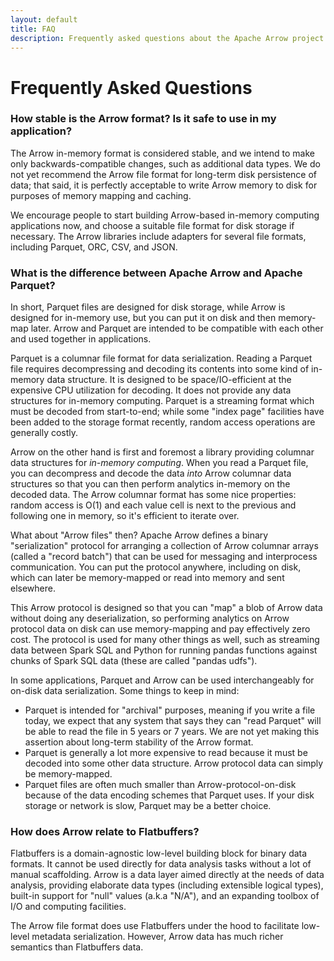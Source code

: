 ```yaml
---
layout: default
title: FAQ
description: Frequently asked questions about the Apache Arrow project
---
```

<!--
{% comment %}
Licensed to the Apache Software Foundation (ASF) under one or more
contributor license agreements.  See the NOTICE file distributed with
this work for additional information regarding copyright ownership.
The ASF licenses this file to you under the Apache License, Version 2.0
(the "License"); you may not use this file except in compliance with
the License.  You may obtain a copy of the License at

http://www.apache.org/licenses/LICENSE-2.0

Unless required by applicable law or agreed to in writing, software
distributed under the License is distributed on an "AS IS" BASIS,
WITHOUT WARRANTIES OR CONDITIONS OF ANY KIND, either express or implied.
See the License for the specific language governing permissions and
limitations under the License.
{% endcomment %}
-->

# Frequently Asked Questions

### How stable is the Arrow format? Is it safe to use in my application?

The Arrow in-memory format is considered stable, and we intend to make only backwards-compatible changes, such as additional data types. We do not yet recommend the Arrow file format for long-term disk persistence of data; that said, it is perfectly acceptable to write Arrow memory to disk for purposes of memory mapping and caching.

We encourage people to start building Arrow-based in-memory computing applications now, and choose a suitable file format for disk storage if necessary. The Arrow libraries include adapters for several file formats, including Parquet, ORC, CSV, and JSON.

### What is the difference between Apache Arrow and Apache Parquet?

In short, Parquet files are designed for disk storage, while Arrow is designed for in-memory use, but you can put it on disk and then memory-map later. Arrow and Parquet are intended to be compatible with each other and used together in applications.

Parquet is a columnar file format for data serialization. Reading a Parquet file requires decompressing and decoding its contents into some kind of in-memory data structure. It is designed to be space/IO-efficient at the expensive CPU utilization for decoding. It does not provide any data structures for in-memory computing. Parquet is a streaming format which must be decoded from start-to-end; while some "index page" facilities have been added to the storage format recently, random access operations are generally costly.

Arrow on the other hand is first and foremost a library providing columnar data structures for *in-memory computing*. When you read a Parquet file, you can decompress and decode the data *into* Arrow columnar data structures so that you can then perform analytics in-memory on the decoded data. The Arrow columnar format has some nice properties: random access is O(1) and each value cell is next to the previous and following one in memory, so it's efficient to iterate over.

What about "Arrow files" then? Apache Arrow defines a binary "serialization" protocol for arranging a collection of Arrow columnar arrays (called a "record batch") that can be used for messaging and interprocess communication. You can put the protocol anywhere, including on disk, which can later be memory-mapped or read into memory and sent elsewhere.

This Arrow protocol is designed so that you can "map" a blob of Arrow data without doing any deserialization, so performing analytics on Arrow protocol data on disk can use memory-mapping and pay effectively zero cost. The protocol is used for many other things as well, such as streaming data between Spark SQL and Python for running pandas functions against chunks of Spark SQL data (these are called "pandas udfs").

In some applications, Parquet and Arrow can be used interchangeably for on-disk data serialization. Some things to keep in mind:

* Parquet is intended for "archival" purposes, meaning if you write a file today, we expect that any system that says they can "read Parquet" will be able to read the file in 5 years or 7 years. We are not yet making this assertion about long-term stability of the Arrow format.
* Parquet is generally a lot more expensive to read because it must be decoded into some other data structure. Arrow protocol data can simply be memory-mapped.
* Parquet files are often much smaller than Arrow-protocol-on-disk because of the data encoding schemes that Parquet uses. If your disk storage or network is slow, Parquet may be a better choice.

### How does Arrow relate to Flatbuffers?

Flatbuffers is a domain-agnostic low-level building block for binary data formats. It cannot be used directly for data analysis tasks without a lot of manual scaffolding. Arrow is a data layer aimed directly at the needs of data analysis, providing elaborate data types (including extensible logical types), built-in support for "null" values (a.k.a "N/A"), and an expanding toolbox of I/O and computing facilities.

The Arrow file format does use Flatbuffers under the hood to facilitate low-level metadata serialization. However, Arrow data has much richer semantics than Flatbuffers data.
